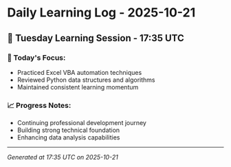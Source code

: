 # Daily Learning Log - 2025-10-21

## 📅 Tuesday Learning Session - 17:35 UTC

### 🎯 Today's Focus:
- Practiced Excel VBA automation techniques
- Reviewed Python data structures and algorithms
- Maintained consistent learning momentum

### 📈 Progress Notes:
- Continuing professional development journey
- Building strong technical foundation
- Enhancing data analysis capabilities

---
*Generated at 17:35 UTC on 2025-10-21*
